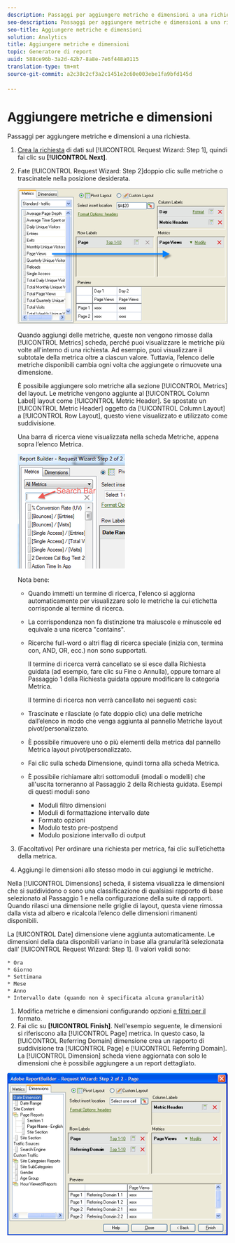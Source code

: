 ```yaml
---
description: Passaggi per aggiungere metriche e dimensioni a una richiesta.
seo-description: Passaggi per aggiungere metriche e dimensioni a una richiesta.
seo-title: Aggiungere metriche e dimensioni
solution: Analytics
title: Aggiungere metriche e dimensioni
topic: Generatore di report
uuid: 588ce96b-3a2d-42b7-8a8e-7e6f448a0115
translation-type: tm+mt
source-git-commit: a2c38c2cf3a2c1451e2c60e003ebe1fa9bfd145d

---
```



# Aggiungere metriche e dimensioni

Passaggi per aggiungere metriche e dimensioni a una richiesta.

1. [Crea la richiesta](../../../../analyze/report-builder/data-requests/data-requests.md#concept_E14C1E6B63C44D02BF8D80021B4B0F89) di dati sul [!UICONTROL Request Wizard: Step 1], quindi fai clic su **[!UICONTROL Next]**.
1. Fate [!UICONTROL Request Wizard: Step 2]doppio clic sulle metriche o trascinatele nella posizione desiderata.

   ![Informazioni sul passaggio](assets/adding_metrics.png)

   Quando aggiungi delle metriche, queste non vengono rimosse dalla [!UICONTROL Metrics] scheda, perché puoi visualizzare le metriche più volte all'interno di una richiesta. Ad esempio, puoi visualizzare il subtotale della metrica oltre a ciascun valore. Tuttavia, l’elenco delle metriche disponibili cambia ogni volta che aggiungete o rimuovete una dimensione.

   È possibile aggiungere solo metriche alla sezione [!UICONTROL Metrics] del layout. Le metriche vengono aggiunte al [!UICONTROL Column Label] layout come [!UICONTROL Metric Header]. Se spostate un [!UICONTROL Metric Header] oggetto da [!UICONTROL Column Layout] a [!UICONTROL Row Layout], questo viene visualizzato e utilizzato come suddivisione.

   Una barra di ricerca viene visualizzata nella scheda Metriche, appena sopra l’elenco Metrica.

   ![](assets/search_bar_metric.png)

   Nota bene:

   * Quando immetti un termine di ricerca, l'elenco si aggiorna automaticamente per visualizzare solo le metriche la cui etichetta corrisponde al termine di ricerca.
   * La corrispondenza non fa distinzione tra maiuscole e minuscole ed equivale a una ricerca "contains".
   * Ricerche full-word o altri flag di ricerca speciale (inizia con, termina con, AND, OR, ecc.) non sono supportati.

      Il termine di ricerca verrà cancellato se si esce dalla Richiesta guidata (ad esempio, fare clic su Fine o Annulla), oppure tornare al Passaggio 1 della Richiesta guidata oppure modificare la categoria Metrica.

      Il termine di ricerca non verrà cancellato nei seguenti casi:

   * Trascinate e rilasciate (o fate doppio clic) una delle metriche dall’elenco in modo che venga aggiunta al pannello Metriche layout pivot/personalizzato.
   * È possibile rimuovere uno o più elementi della metrica dal pannello Metrica layout pivot/personalizzato.
   * Fai clic sulla scheda Dimensione, quindi torna alla scheda Metrica.
   * È possibile richiamare altri sottomoduli (modali o modelli) che all'uscita torneranno al Passaggio 2 della Richiesta guidata. Esempi di questi moduli sono

      * Moduli filtro dimensioni
      * Moduli di formattazione intervallo date
      * Formato opzioni
      * Modulo testo pre-postpend
      * Modulo posizione intervallo di output

1. (Facoltativo) Per ordinare una richiesta per metrica, fai clic sull’etichetta della metrica.
1. Aggiungi le dimensioni allo stesso modo in cui aggiungi le metriche.

Nella [!UICONTROL Dimensions] scheda, il sistema visualizza le dimensioni che si suddividono o sono una classificazione di qualsiasi rapporto di base selezionato al Passaggio 1 e nella configurazione della suite di rapporti. Quando rilasci una dimensione nelle griglie di layout, questa viene rimossa dalla vista ad albero e ricalcola l’elenco delle dimensioni rimanenti disponibili.

La [!UICONTROL Date] dimensione viene aggiunta automaticamente. Le dimensioni della data disponibili variano in base alla granularità selezionata dall’ [!UICONTROL Request Wizard: Step 1]. (I valori validi sono:

    * Ora
    * Giorno
    * Settimana
    * Mese
    * Anno
    * Intervallo date (quando non è specificata alcuna granularità)

1. Modifica metriche e dimensioni configurando opzioni [e filtri per il](../../../../analyze/report-builder/layout/t-format-display-headers.md#task_45C7C4938C2C47FCB02634A1248AA831) formato.
1. Fai clic su **[!UICONTROL Finish]**.
Nell'esempio seguente, le dimensioni si riferiscono alla [!UICONTROL Page] metrica. In questo caso, la [!UICONTROL Referring Domain] dimensione crea un rapporto di suddivisione tra [!UICONTROL Page] e [!UICONTROL Referring Domain]. La [!UICONTROL Dimension] scheda viene aggiornata con solo le dimensioni che è possibile aggiungere a un report dettagliato.

![](assets/page_pageview_02.png)
